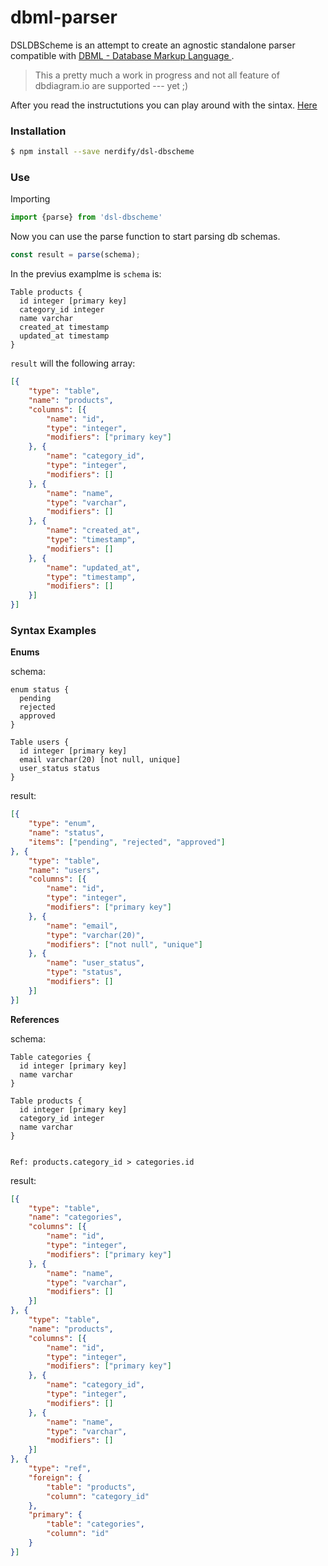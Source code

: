 # dbml-parser

DSLDBScheme is an attempt to create an agnostic standalone parser compatible with [DBML - Database Markup Language
](https://www.dbml.org/home/).
> This a pretty much a work in progress and not all feature of dbdiagram.io are supported --- yet ;)

After you read the instructutions you can play around with the sintax. [Here](https://sad-bell-d1d31e.netlify.app/)

### Installation

```sh
$ npm install --save nerdify/dsl-dbscheme
```

### Use
Importing
```javascript
import {parse} from 'dsl-dbscheme'
```

Now you can use the parse function to start parsing db schemas.
```javascript
const result = parse(schema);
```

In the previus examplme is `schema` is:

```
Table products {
  id integer [primary key]
  category_id integer
  name varchar
  created_at timestamp
  updated_at timestamp
}
```

`result` will the following array:

```json
[{
	"type": "table",
	"name": "products",
	"columns": [{
		"name": "id",
		"type": "integer",
		"modifiers": ["primary key"]
	}, {
		"name": "category_id",
		"type": "integer",
		"modifiers": []
	}, {
		"name": "name",
		"type": "varchar",
		"modifiers": []
	}, {
		"name": "created_at",
		"type": "timestamp",
		"modifiers": []
	}, {
		"name": "updated_at",
		"type": "timestamp",
		"modifiers": []
	}]
}]
```


### Syntax Examples

**Enums**

schema:

```
enum status {
  pending
  rejected
  approved
}

Table users {
  id integer [primary key]
  email varchar(20) [not null, unique]
  user_status status
}

```

result: 

```json
[{
	"type": "enum",
	"name": "status",
	"items": ["pending", "rejected", "approved"]
}, {
	"type": "table",
	"name": "users",
	"columns": [{
		"name": "id",
		"type": "integer",
		"modifiers": ["primary key"]
	}, {
		"name": "email",
		"type": "varchar(20)",
		"modifiers": ["not null", "unique"]
	}, {
		"name": "user_status",
		"type": "status",
		"modifiers": []
	}]
}]
```

**References**

schema:
```
Table categories {
  id integer [primary key]
  name varchar
}

Table products {
  id integer [primary key]
  category_id integer
  name varchar
}


Ref: products.category_id > categories.id
```

result:
```json
[{
	"type": "table",
	"name": "categories",
	"columns": [{
		"name": "id",
		"type": "integer",
		"modifiers": ["primary key"]
	}, {
		"name": "name",
		"type": "varchar",
		"modifiers": []
	}]
}, {
	"type": "table",
	"name": "products",
	"columns": [{
		"name": "id",
		"type": "integer",
		"modifiers": ["primary key"]
	}, {
		"name": "category_id",
		"type": "integer",
		"modifiers": []
	}, {
		"name": "name",
		"type": "varchar",
		"modifiers": []
	}]
}, {
	"type": "ref",
	"foreign": {
		"table": "products",
		"column": "category_id"
	},
	"primary": {
		"table": "categories",
		"column": "id"
	}
}]
```
